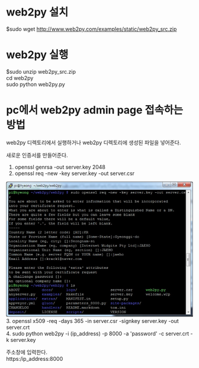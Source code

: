 # web2py 설치

$sudo wget http://www.web2py.com/examples/static/web2py_src.zip

# web2py 실행

$sudo unzip web2py_src.zip  
cd web2py  
sudo python web2py.py

# pc에서 web2py admin page 접속하는 방법
web2py 디렉토리에서 실행하거나 web2py 디렉토리에 생성된 파일을 넣어준다.
  
새로운 인증서를 만들어준다.  
1. openssl genrsa -out server.key 2048  
2. openssl req -new -key server.key -out server.csr  

![images !](images.jpg)  
3. openssl x509 -req -days 365 -in server.csr -signkey server.key -out server.crt  
4. sudo python web2py -i (ip_address) -p 8000 -a 'password' -c server.crt -k server.key  

주소창에 입력한다.  
https:/ip_address:8000  
  


